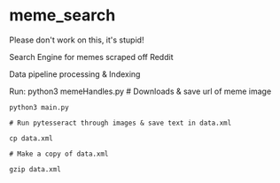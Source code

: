 # meme_search
Please don't work on this, it's stupid!

Search Engine for memes scraped off Reddit

Data pipeline processing & Indexing

Run:
	python3 memeHandles.py # Downloads & save url of meme image

	python3 main.py 

	# Run pytesseract through images & save text in data.xml

	cp data.xml

	# Make a copy of data.xml

	gzip data.xml

	





